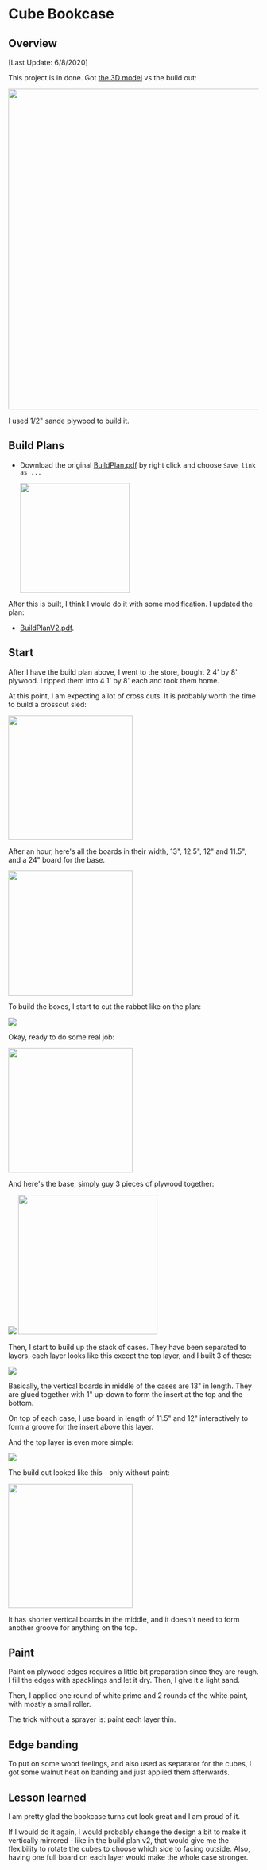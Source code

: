 # Cube Bookcase

## Overview

[Last Update: 6/8/2020]

This project is in done. Got [the 3D model](https://a360.co/35g3FB4) vs the build out:

<img src='images/CubeBookcaseV2-3DvsReal.png' width='644' />

I used 1/2" sande plywood to build it.

## Build Plans

* Download the original [BuildPlan.pdf](./pdfs/CubeBookcaseDrawingv13.pdf) by right click and choose `Save link as ...`

  [<img src='./images/CubeBookcaseV2-Plan-Cover.png' width='220'>](./pdfs/CubeBookcaseDrawingv13.pdf)

After this is built, I think I would do it with some modification. I updated the plan:

* [BuildPlanV2.pdf](./pdfs/cubeBookcaseRefine-v1.pdf).

## Start

After I have the build plan above, I went to the store, bought 2 4' by 8' plywood. I ripped them into 4 1' by 8' each and took them home.

At this point, I am expecting a lot of cross cuts. It is probably worth the time to build a crosscut sled:

  <img src='./images/CubeBookcaseV2-XCut-Sled.jpg' width='250' />

After an hour, here's all the boards in their width, 13", 12.5", 12" and 11.5", and a 24" board for the base.

<img src='./images/CubeBookcaseV2-After-X-Cut.jpg' width='250' />

To build the boxes, I start to cut the rabbet like on the plan:

<img src='./images/CubeBookcaseV2-RabbetJoint.png' />

Okay, ready to do some real job:

<img src='./images/CubeBookcaseV2-Build-Box.jpg' width='250' />

And here's the base, simply guy 3 pieces of plywood together:

<img src='./images/CubeBookcaseV2-BasePlan.png' />

<img src='./images/CubeBookcaseV2-Base.jpg' width='280' />

Then, I start to build up the stack of cases. They have been separated to layers, each layer looks like this except the top layer, and I built 3 of these:

<img src='./images/CubeBookcaseV2-LayerPlan.png' />

Basically, the vertical boards in middle of the cases are 13" in length. They are glued together with 1" up-down to form the insert at the top and the bottom.

On top of each case, I use board in length of 11.5" and 12" interactively to form a groove for the insert above this layer.

And the top layer is even more simple:

<img src='./images/CubeBookcaseV2-TopPlan.png' />

The build out looked like this - only without paint:

<img src='./images/CubeBookcaseV2-TopBuild.png' width='250' />

It has shorter vertical boards in the middle, and it doesn't need to form another groove for anything on the top.

## Paint

Paint on plywood edges requires a little bit preparation since they are rough. I fill the edges with spacklings and let it dry. Then, I give it a light sand.

Then, I applied one round of white prime and 2 rounds of the white paint, with mostly a small roller.

The trick without a sprayer is: paint each layer thin.

## Edge banding

To put on some wood feelings, and also used as separator for the cubes, I got some walnut heat on banding and just applied them afterwards.

## Lesson learned

I am pretty glad the bookcase turns out look great and I am proud of it.

If I would do it again, I would probably change the design a bit to make it vertically mirrored - like in the build plan v2, that would give me the flexibility to rotate the cubes to choose which side to facing outside. Also, having one full board on each layer would make the whole case stronger.
